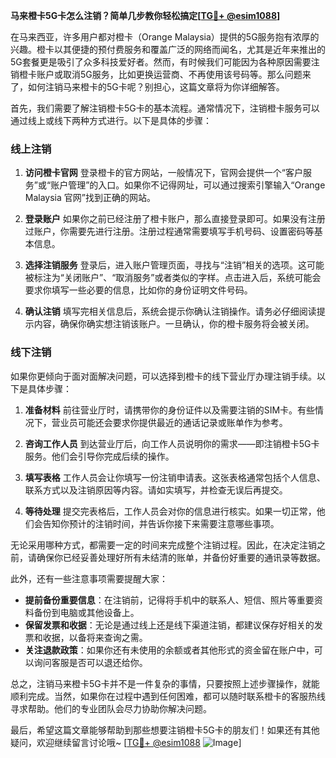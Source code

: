 **马来橙卡5G卡怎么注销？简单几步教你轻松搞定[[TG💪+ @esim1088](https://t.me/s/esim1088)]**

在马来西亚，许多用户都对橙卡（Orange Malaysia）提供的5G服务抱有浓厚的兴趣。橙卡以其便捷的预付费服务和覆盖广泛的网络而闻名，尤其是近年来推出的5G套餐更是吸引了众多科技爱好者。然而，有时候我们可能因为各种原因需要注销橙卡账户或取消5G服务，比如更换运营商、不再使用该号码等。那么问题来了，如何注销马来橙卡的5G卡呢？别担心，这篇文章将为你详细解答。

首先，我们需要了解注销橙卡5G卡的基本流程。通常情况下，注销橙卡服务可以通过线上或线下两种方式进行。以下是具体的步骤：

### 线上注销

1. **访问橙卡官网**
   登录橙卡的官方网站，一般情况下，官网会提供一个“客户服务”或“账户管理”的入口。如果你不记得网址，可以通过搜索引擎输入“Orange Malaysia 官网”找到正确的网站。

2. **登录账户**
   如果你之前已经注册了橙卡账户，那么直接登录即可。如果没有注册过账户，你需要先进行注册。注册过程通常需要填写手机号码、设置密码等基本信息。

3. **选择注销服务**
   登录后，进入账户管理页面，寻找与“注销”相关的选项。这可能被标注为“关闭账户”、“取消服务”或者类似的字样。点击进入后，系统可能会要求你填写一些必要的信息，比如你的身份证明文件号码。

4. **确认注销**
   填写完相关信息后，系统会提示你确认注销操作。请务必仔细阅读提示内容，确保你确实想注销该账户。一旦确认，你的橙卡服务将会被关闭。

### 线下注销

如果你更倾向于面对面解决问题，可以选择到橙卡的线下营业厅办理注销手续。以下是具体步骤：

1. **准备材料**
   前往营业厅时，请携带你的身份证件以及需要注销的SIM卡。有些情况下，营业员可能还会要求你提供最近的通话记录或账单作为参考。

2. **咨询工作人员**
   到达营业厅后，向工作人员说明你的需求——即注销橙卡5G卡服务。他们会引导你完成后续的操作。

3. **填写表格**
   工作人员会让你填写一份注销申请表。这张表格通常包括个人信息、联系方式以及注销原因等内容。请如实填写，并检查无误后再提交。

4. **等待处理**
   提交完表格后，工作人员会对你的信息进行核实。如果一切正常，他们会告知你预计的注销时间，并告诉你接下来需要注意哪些事项。

无论采用哪种方式，都需要一定的时间来完成整个注销过程。因此，在决定注销之前，请确保你已经妥善处理好所有未结清的账单，并备份好重要的通讯录等数据。

此外，还有一些注意事项需要提醒大家：

- **提前备份重要信息**：在注销前，记得将手机中的联系人、短信、照片等重要资料备份到电脑或其他设备上。
- **保留发票和收据**：无论是通过线上还是线下渠道注销，都建议保存好相关的发票和收据，以备将来查询之需。
- **关注退款政策**：如果你还有未使用的余额或者其他形式的资金留在账户中，可以询问客服是否可以退还给你。

总之，注销马来橙卡5G卡并不是一件复杂的事情，只要按照上述步骤操作，就能顺利完成。当然，如果你在过程中遇到任何困难，都可以随时联系橙卡的客服热线寻求帮助。他们的专业团队会尽力协助你解决问题。

最后，希望这篇文章能够帮助到那些想要注销橙卡5G卡的朋友们！如果还有其他疑问，欢迎继续留言讨论哦~ [[TG💪+ @esim1088](https://t.me/s/esim1088) ![Image](https://i.postimg.cc/4NQfJmqS/Snipaste-2025-05-13-00-14-12.png)]